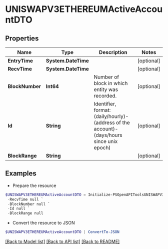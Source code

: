 # UNISWAPV3ETHEREUMActiveAccountDTO
## Properties

Name | Type | Description | Notes
------------ | ------------- | ------------- | -------------
**EntryTime** | **System.DateTime** |  | [optional] 
**RecvTime** | **System.DateTime** |  | [optional] 
**BlockNumber** | **Int64** | Number of block in which entity was recorded. | [optional] 
**Id** | **String** | Identifier, format: (daily/hourly)-(address of the account)-(days/hours since unix epoch) | [optional] 
**BlockRange** | **String** |  | [optional] 

## Examples

- Prepare the resource
```powershell
$UNISWAPV3ETHEREUMActiveAccountDTO = Initialize-PSOpenAPIToolsUNISWAPV3ETHEREUMActiveAccountDTO  -EntryTime null `
 -RecvTime null `
 -BlockNumber null `
 -Id null `
 -BlockRange null
```

- Convert the resource to JSON
```powershell
$UNISWAPV3ETHEREUMActiveAccountDTO | ConvertTo-JSON
```

[[Back to Model list]](../README.md#documentation-for-models) [[Back to API list]](../README.md#documentation-for-api-endpoints) [[Back to README]](../README.md)


